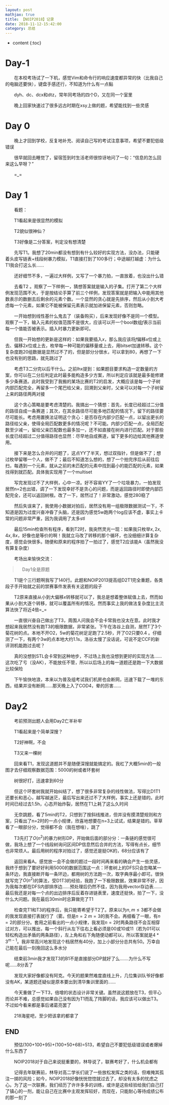 ```yaml
---
layout: post
mathjax: true
title: 【NOIP2018】记录
date: 2018-11-12-15:42:00
category: 总结
---
```

* content
{:toc}
# Day-1

　　在本校考场试了一下机，感觉Vim和命令行的响应速度都异常的快（比我自己的电脑还要快），键盘手感还行，不知道为什么有一点黏

　　dyh、dc、dcx和dtz，常年同考场的四个D，又在同一个室里

　　晚上回家快速过了很多远古时期在xsy上做的题，希望能找到一些灵感



# Day 0

　　晚上才回到学校，反复地补充、阅读自己写的考试注意事项，希望不要犯低级错误

　　很早就回去睡觉了，留宿签到时生活老师很惊讶地问了一句：“信息的怎么回来这么早呀？”

　　=_=



# Day 1

　　看题：

　　T1看起来是很显然的模拟

　　T2貌似很神仙？

　　T3好像是二分答案，判定没有想清楚

　　先写T1。我想了20min都没有想到有什么较好的实现方法，没办法，只能硬着头皮写链表+线段树暴力模拟，T1直接打到了100多行；中途越打越虚：为什么T1我会打这么长......

　　还好细节不多，一遍过大样例，又写了一个暴力拍，一直放着，也没出什么错

　　去看T2 。观察了一下样例一，猜想答案就是输入的子集。打开了第二个大样例发现范围不大，于是按结论手算了前三个样例，发现答案就是把输入中能用其他数表示的数删去后剩余的元素个数。一个显然的贪心就是先排序，然后从小到大考虑每一个元素，如果它不能被保留元素表示就加进保留元素，否则忽略。

　　一开始想到线性基什么鬼去了（装备购买），后来发现好像不是同一个模型。观察了一下，输入元素的权值范围不是很大，应该可以开一个bool数组$f$表示当前每一个值能否被表示。插入时暴力更新即可。

　　但我一开始想的更新是这样的：如果我要插入$x$，那么我应该将$f$偏移$x$位或上去、偏移$2x$位或上去，枚举每一种可能的偏移量或上去，用bitset加速转移。这个复杂度跑20组数据是显然过不了的，但是部分分很水，可以拿到80，再想了一下也没有别的思路，就先跳过了

　　考虑T3二分完以后干什么。之前lhx提到：如果题目要求构造一定数量的方案，你可以在二分后判定此时最多能构造多少方案，所以判定应该就是最多能修建多少条赛道。此时我受到了我搬的某场比赛的T2的启发，大概应该是每一个子树内部匹配完全，再留多一个尾巴给父亲，回溯到父亲时，父亲可以对每一个子树留上来的路径两两对接

　　这个贪心策略是要考虑清楚的。我搞出一个猜想：首先，长度已经超过二分值的路径自成一条赛道；其次，在其余路径尽可能多地匹配的情况下，留下的路径要尽可能长。考虑用置换法证明这个贪心：是否存在内部少匹配一点，以留出更长的路径给父亲，使得全局匹配数更多的情况呢？不可能。内部少匹配一点，全局匹配数至少减一，留给父亲匹配数也最多加一，还不如直接在树内进行匹配。对于那些长度已经超过二分值得路径也显然：尽早地自成赛道，留下更多的边给其他赛道使用。

　　接下来是怎么合并的问题了，这点YY了半天，想过双指针，但是做不了；想过枚举留哪一个人，做不了；最后不知道怎么想的，想了一个拍完序后从前往后扫，每遇到一个元素，就从之前的未匹配的元素中找到最小的能匹配的元素，如果找得到就匹配。具体我实现用了一个multiset

　　写完发现过不了大样例，心中一凉。好不容易YY了一个垃圾暴力，一拍发现居然n=2也出错，调了一下发现幸好不是贪心的问题，而是返回路径时即使内部匹配完全，还可以返回树根。改了一下，居然过了！非常激动，感觉280稳了

　　然后失误来了，我使用小数据对拍后，居然没有用一组极限数据测试一下，不知道是因为过度兴奋冲昏了头脑，还是因为感觉5w跑两个log应该不虚，事实上卡常的问题非常严重，因为我调用了太多stl

　　最后15min检查所有程序，看到T2时，我突然灵光一现：如果我只枚举$x,2x,4x,8x$，好像也是等价的啊！我就立马改了转移的那个循环，也没细细计算复杂度，感觉会快很多。随便和原来的程序拍了一拍过了，感觉T2应该能A（虽然我没有算复杂度）

　　考场出来愉快交流：

> 　Day1全是原题

　　T1是个三行题啊我写了140行。此题和NOIP2013提高组D2T1完全重题，各类段子手开始就之前的禁赛事件发表有关这题的段子

　　T2原来直接从小到大偏移$x$转移就可以了，我总是想着整体赋值上去，然而如果从小到大逐个转移，就可以覆盖所有的情况。然而事实上我的做法复杂度比主流算法快了将近4倍=_=

　　一直很兴奋自己做出了T3，周围人问我会不会卡常我也没太在意。此时我才想起来我居然没有跑T3的极限数据，非常紧张。下午在洛谷上自测，居然T了3个菊花树的点。本地不开O2，5w的菊花树足足跑了2.5秒，开了O2只要0.4 。仔细测了一下，有两个3w的点本地大约1.1s，洛谷太慢了没话说，可说不定CCF的新评测机能跑过去呢？

　　真的没想到STL会卡常到这种地步，不过场上我也没想到更好的实现方法......这次吃了亏（没AK），不能放任不管，所以以后场上的每一道题还是跑一下大数据比较保险

　　下午愉快地浪，本来以为普及组考试我们机房也会断网，迅速下载了一堆的东西，结果并没有断网......那天晚上入了COD4，晕的厉害......



# Day2

　　考前预测出题人会用Day2亡羊补牢

　　T1看起来是个简单深搜？

　　T2好神啊，不会

　　T3又来一棵树

　　回来看T1，发现这道题并不是随便深搜就能搞定的。我杠了大概5min的一般图才去仔细观察数据范围：5000的树或者环套树

　　树很好打，迅速拿到60分

　　但这个环套树我就开始纠结了，想了很多非常复杂的线性做法，写得比D1T1还要长和恶心，越写越迷茫，最后写出来还过不了大样例，事实上还是错的。此时时间已经过去1.5h，心态开始炸裂，居然在T1上耗了这么久时间

　　无奈跳题，看了5min的T2，只想到了按斜线推进，但并没有摸清楚规则和方案，只看出了n=2时的一点小规律，欣喜地想要在n=3上试试，结果是错的。草草看了一眼部分分，觉得都不会（我在想啥），跳了

　　T3先打了$O(n^2)$的暴力树形DP，开始做后面的部分分：一条链的感觉很可做，我场上想了一个线段树询问区间DP信息然后合并的方法，写得有点长，细节也非常烦人。最后用树的程序对拍过了，感觉还是挺OK的，68分应该有了

　　返回来看A。感觉放一会不会做的题过一段时间再来看的确会产生一些灵感，我终于想到了要好好利用5000的数据范围这一点：环套树上的DFS只会忽略某一条环边，我直接断开每一条环边，都用树的方法跑一次，取字典序最小即可。很快就写完了$O(n^2)$的算法，受D1T3的经验，我跑了一下极限数据，效果非常不好，因为我每次都在DFS内部排序边......预处理后仍然不佳，因为我用vector存边表.......最后我还是对每一个点的出边排序后反着存进链表里，速度还挺快，拍了一下，没什么大问题。我在最后30min时总算做完了T1

　　检查完T1和T3的程序后，我只能寄希望于T2了。原来以为$n,m\le 3$都不会做的我发现直接打表就行了（雾。但是$n=2\ m=3$的我不会。再细看了一眼，有$n=2$的部分分。套用之前看出的一点小规律，我发现$n=2$时两条路径不会互相穿过对方，可以推出，每一个斜行从左下往右上看必须是$00$或$10$或$11$（若为$01$可以轻松构造出矛盾的两条路径），左上角和右下角随便动都可以，所以答案就是$4*3^{m-1}$。我非常高兴地发现这个档居然有40分，加上小部分分总共有50。万幸自己能在最后一刻挽回这么多水分

　　结束前3min我才发现T3的B1不是直接部分DP就好了么.......为什么不写呢......8分丢了

　　发现大家好像都没有阿克。今天的题果然难度直线上升，几位集训队爷好像都没有AK，某道题还疑似是原本要出到清华集训里面的......

　　今天重做了一下T3，倍增的状态设计非常关键。虽然说这题放在T3，但平心而论并不难，总感觉如果自己没有因为T1而乱了阵脚的话，我应该可以做出T3。不过如今看来都是事后诸葛亮罢了

　　218海星吧，至少把该拿的都拿了



## END

　　预估(100+100+95)+(100+50+68)=513，希望自己不要犯低级错误或者爆掉什么东西了

　　NOIP2018对于自己来说挺重要的，林导说了，联赛考好了，什么机会都有

　　记得去年联赛前，林导对高二学长们说了一些放松发挥之类的话，但难掩其孤注一掷的风险；如今，NOIP2018好像恍恍惚惚就过去了，却没有太多的忧虑之心。为了这一次联赛，我们经历了许许多多的训练，或许是这些经验给我们自己打了镇心的一剂，能让自己在比赛中主观发挥较好，而现在，只能耐心等待成绩公布的那一刻了